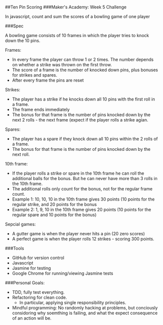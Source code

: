 ##Ten Pin Scoring
###Maker's Academy: Week 5 Challenge

In javascript, count and sum the scores of a bowling game of one player

###Spec

A bowling game consists of 10 frames in which the player tries to knock down the 10 pins.

Frames:

- In every frame the player can throw 1 or 2 times. The number depends on whether a strike was thrown on the first throw.
- The score of a frame is the number of knocked down pins, plus bonuses for strikes and spares.
- After every frame the pins are reset

Strikes:

- The player has a strike if he knocks down all 10 pins with the first roll in a frame.
- The frame ends immediately
- The bonus for that frame is the number of pins knocked down by the next 2 rolls - the next frame (expect if the player rolls a strike agian.

Spares:

- The player has a spare if they knock down all 10 pins within the 2 rolls of a frame.
- The bonus for that frame is the number of pins knocked down by the next roll.

10th frame:

- If the player rolls a strike or spare in the 10th frame he can roll the additional balls for the bonus. But he can never have more than 3 rolls in the 10th frame.
- The additional rolls only count for the bonus, not for the regular frame count.
- Example 1: 10, 10, 10 in the 10th frame gives 30 points (10 points for the regular strike, and 20 points for the bonus
- Example 2: 1, 9, 10 in the 10th frame gives 20 points (10 points for the regular spare and 10 points for the bonus)

Sepcial games:

- A gutter game is when the player never hits a pin (20 zero scores)
- A perfect game is when the player rolls 12 strikes - scoring 300 points.

###Tools

- GitHub for version control
- Javascript
- Jasmine for testing
- Google Chrome for running/viewing Jasmine tests

###Personal Goals:

- TDD, fully test everything.
- Refactoring for clean code.
	- In particular, applying single responsibility principles.
- Mindful programming: No randomly hacking at problems, but conciously considoring why soemthing is failing, and what the expect consequence of an action will be.
